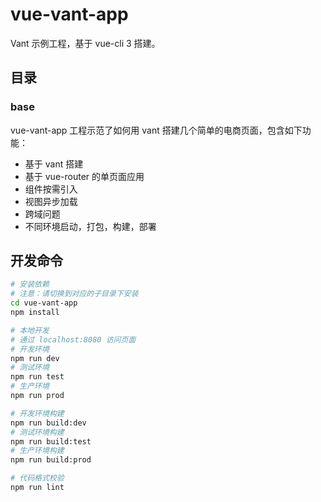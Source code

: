 # vue-vant-app
Vant 示例工程，基于 vue-cli 3 搭建。

## 目录

### base

vue-vant-app 工程示范了如何用 vant 搭建几个简单的电商页面，包含如下功能：
- 基于 vant 搭建
- 基于 vue-router 的单页面应用
- 组件按需引入
- 视图异步加载
- 跨域问题
- 不同环境启动，打包，构建，部署

## 开发命令

``` bash
# 安装依赖
# 注意：请切换到对应的子目录下安装
cd vue-vant-app
npm install

# 本地开发
# 通过 localhost:8080 访问页面
# 开发环境
npm run dev  
# 测试环境
npm run test
# 生产环境
npm run prod

# 开发环境构建
npm run build:dev
# 测试环境构建
npm run build:test
# 生产环境构建
npm run build:prod

# 代码格式校验
npm run lint
```
